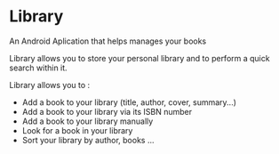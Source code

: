 # Library
An Android Aplication that helps manages your books

Library allows you to store your personal library and to perform a quick search within it.

Library allows you to :
- Add a book to your library (title, author, cover, summary...)
- Add a book to your library via its ISBN number 
- Add a book to your library manually
- Look for a book in your library
- Sort your library by author, books ...
